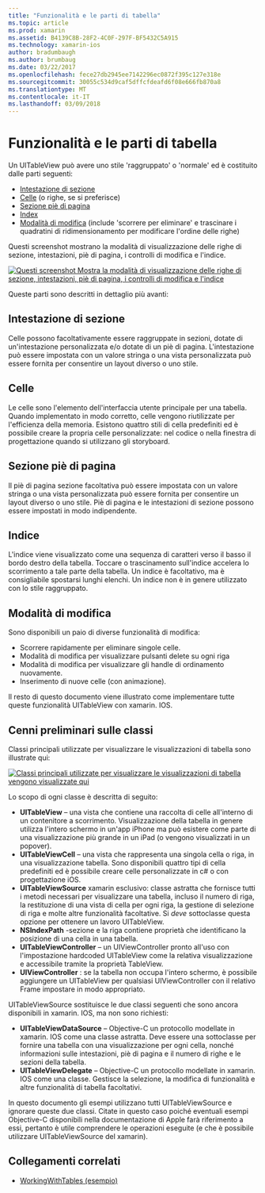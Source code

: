 ```yaml
---
title: "Funzionalità e le parti di tabella"
ms.topic: article
ms.prod: xamarin
ms.assetid: B4139C8B-28F2-4C0F-297F-BF5432C5A915
ms.technology: xamarin-ios
author: bradumbaugh
ms.author: brumbaug
ms.date: 03/22/2017
ms.openlocfilehash: fece27db2945ee7142296ec0872f395c127e318e
ms.sourcegitcommit: 30055c534d9caf5dffcfdeafd6f08e666fb870a8
ms.translationtype: MT
ms.contentlocale: it-IT
ms.lasthandoff: 03/09/2018
---
```

# <a name="table-parts-and-functionality"></a>Funzionalità e le parti di tabella

Un UITableView può avere uno stile 'raggruppato' o 'normale' ed è costituito dalle parti seguenti:

-  [Intestazione di sezione](#Section_Header)
-  [Celle](#Cells) (o righe, se si preferisce)
-  [Sezione piè di pagina](#Section_Footer)
-  [Index](#Index)
-  [Modalità di modifica](#Edit_Features) (include 'scorrere per eliminare' e trascinare i quadratini di ridimensionamento per modificare l'ordine delle righe) 

Questi screenshot mostrano la modalità di visualizzazione delle righe di sezione, intestazioni, piè di pagina, i controlli di modifica e l'indice.

 [![](table-parts-and-functionality-images/image1a.png "Questi screenshot Mostra la modalità di visualizzazione delle righe di sezione, intestazioni, piè di pagina, i controlli di modifica e l'indice")](table-parts-and-functionality-images/image1a.png#lightbox)

Queste parti sono descritti in dettaglio più avanti:

<a name="Section_Header" />

## <a name="section-header"></a>Intestazione di sezione

Celle possono facoltativamente essere raggruppate in sezioni, dotate di un'intestazione personalizzata e/o dotate di un piè di pagina. L'intestazione può essere impostata con un valore stringa o una vista personalizzata può essere fornita per consentire un layout diverso o uno stile.

<a name="Cells" />

## <a name="cells"></a>Celle

Le celle sono l'elemento dell'interfaccia utente principale per una tabella. Quando implementato in modo corretto, celle vengono riutilizzate per l'efficienza della memoria. Esistono quattro stili di cella predefiniti ed è possibile creare la propria celle personalizzate: nel codice o nella finestra di progettazione quando si utilizzano gli storyboard.

<a name="Section_Footer"/>

## <a name="section-footer"></a>Sezione piè di pagina

Il piè di pagina sezione facoltativa può essere impostata con un valore stringa o una vista personalizzata può essere fornita per consentire un layout diverso o uno stile. Piè di pagina e le intestazioni di sezione possono essere impostati in modo indipendente.

<a name="Index" />

## <a name="index"></a>Indice

L'indice viene visualizzato come una sequenza di caratteri verso il basso il bordo destro della tabella.
Toccare o trascinamento sull'indice accelera lo scorrimento a tale parte della tabella. Un indice è facoltativo, ma è consigliabile spostarsi lunghi elenchi. Un indice non è in genere utilizzato con lo stile raggruppato.

<a name="Edit_Features" />

## <a name="editing-mode"></a>Modalità di modifica

Sono disponibili un paio di diverse funzionalità di modifica:

- Scorrere rapidamente per eliminare singole celle.
- Modalità di modifica per visualizzare pulsanti delete su ogni riga 
- Modalità di modifica per visualizzare gli handle di ordinamento nuovamente. 
- Inserimento di nuove celle (con animazione).

Il resto di questo documento viene illustrato come implementare tutte queste funzionalità UITableView con xamarin. IOS.


## <a name="classes-overview"></a>Cenni preliminari sulle classi

Classi principali utilizzate per visualizzare le visualizzazioni di tabella sono illustrate qui:

[![](table-parts-and-functionality-images/classdiagram.png "Classi principali utilizzate per visualizzare le visualizzazioni di tabella vengono visualizzate qui")](table-parts-and-functionality-images/classdiagram.png#lightbox)

Lo scopo di ogni classe è descritta di seguito:

- **UITableView** – una vista che contiene una raccolta di celle all'interno di un contenitore a scorrimento. Visualizzazione della tabella in genere utilizza l'intero schermo in un'app iPhone ma può esistere come parte di una visualizzazione più grande in un iPad (o vengono visualizzati in un popover). 
- **UITableViewCell** – una vista che rappresenta una singola cella o riga, in una visualizzazione tabella. Sono disponibili quattro tipi di cella predefiniti ed è possibile creare celle personalizzate in c# o con progettazione iOS. 
- **UITableViewSource** xamarin esclusivo: classe astratta che fornisce tutti i metodi necessari per visualizzare una tabella, incluso il numero di riga, la restituzione di una vista di cella per ogni riga, la gestione di selezione di riga e molte altre funzionalità facoltative. Si *deve* sottoclasse questa opzione per ottenere un lavoro UITableView. 
- **NSIndexPath** -sezione e la riga contiene proprietà che identificano la posizione di una cella in una tabella. 
- **UITableViewController** – un UIViewController pronto all'uso con l'impostazione hardcoded UITableView come la relativa visualizzazione e accessibile tramite la proprietà TableView. 
- **UIViewController** : se la tabella non occupa l'intero schermo, è possibile aggiungere un UITableView per qualsiasi UIViewController con il relativo Frame impostare in modo appropriato. 

UITableViewSource sostituisce le due classi seguenti che sono ancora disponibili in xamarin. IOS, ma non sono richiesti:

- **UITableViewDataSource** – Objective-C un protocollo modellate in xamarin. IOS come una classe astratta. Deve essere una sottoclasse per fornire una tabella con una visualizzazione per ogni cella, nonché informazioni sulle intestazioni, piè di pagina e il numero di righe e le sezioni della tabella. 
- **UITableViewDelegate** – Objective-C un protocollo modellate in xamarin. IOS come una classe. Gestisce la selezione, la modifica di funzionalità e altre funzionalità di tabella facoltativi. 

In questo documento gli esempi utilizzano tutti UITableViewSource e ignorare queste due classi. Citate in questo caso poiché eventuali esempi Objective-C disponibili nella documentazione di Apple farà riferimento a essi, pertanto è utile comprendere le operazioni eseguite (e che è possibile utilizzare UITableViewSource del xamarin).

## <a name="related-links"></a>Collegamenti correlati

- [WorkingWithTables (esempio)](https://developer.xamarin.com/samples/monotouch/WorkingWithTables)

